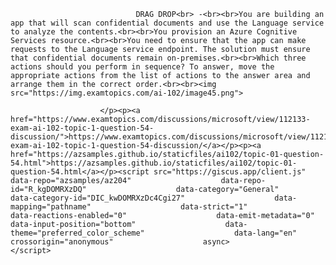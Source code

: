 <p class="card-text">
							
								DRAG DROP<br> -<br><br>You are building an app that will scan confidential documents and use the Language service to analyze the contents.<br><br>You provision an Azure Cognitive Services resource.<br><br>You need to ensure that the app can make requests to the Language service endpoint. The solution must ensure that confidential documents remain on-premises.<br><br>Which three actions should you perform in sequence? To answer, move the appropriate actions from the list of actions to the answer area and arrange them in the correct order.<br><br><img src="https://img.examtopics.com/ai-102/image45.png">
							
						</p><p><a href="https://www.examtopics.com/discussions/microsoft/view/112133-exam-ai-102-topic-1-question-54-discussion/">https://www.examtopics.com/discussions/microsoft/view/112133-exam-ai-102-topic-1-question-54-discussion/</a></p><p><a href="https://azsamples.github.io/staticfiles/ai102/topic-01-question-54.html">https://azsamples.github.io/staticfiles/ai102/topic-01-question-54.html</a></p><script src="https://giscus.app/client.js"                    data-repo="azsamples/az204"                    data-repo-id="R_kgDOMRXzDQ"                    data-category="General"                    data-category-id="DIC_kwDOMRXzDc4Cgi27"                    data-mapping="pathname"                    data-strict="1"                    data-reactions-enabled="0"                    data-emit-metadata="0"                    data-input-position="bottom"                    data-theme="preferred_color_scheme"                    data-lang="en"                    crossorigin="anonymous"                    async>                    </script>